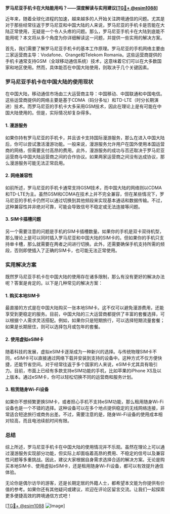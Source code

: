 **罗马尼亚手机卡在大陆能用吗？——深度解读与实用建议[[TG💪+ @esim1088](https://t.me/s/esim1088)]**

近年来，随着全球化进程的加速，越来越多的人开始关注跨境通信的问题。尤其是对于那些经常往返于罗马尼亚和中国大陆的人来说，罗马尼亚的手机卡是否能在大陆正常使用，无疑是一个令人头疼的问题。那么，罗马尼亚手机卡在大陆到底能不能用呢？本文将从多个角度为你详细解读这一问题，并提供一些实用的解决方案。

首先，我们需要了解罗马尼亚手机卡的基本工作原理。罗马尼亚的手机网络主要由三家运营商主导：Vodafone、Orange和Telekom Romania。这些运营商提供的手机卡通常支持GSM（全球移动通信系统）技术，这意味着它们可以在大多数国家和地区使用。然而，具体能否在中国大陆使用，则取决于几个关键因素。

### 罗马尼亚手机卡在中国大陆的使用现状

在中国大陆，移动通信市场由三大运营商主导：中国移动、中国联通和中国电信。这些运营商提供的网络主要是基于CDMA（码分多址）和TD-LTE（时分长期演进）技术。而罗马尼亚的手机卡大多采用GSM技术，因此在理论上是有可能在中国大陆使用的。但是，实际情况却复杂得多。

#### 1. **漫游服务**
如果你持有罗马尼亚的手机卡，并且该卡支持国际漫游服务，那么在进入中国大陆后，你可以尝试激活漫游功能。一般来说，漫游服务允许用户在国外使用本国运营商的网络，但需要支付高昂的费用。此外，漫游服务的成功与否还取决于罗马尼亚运营商与中国大陆运营商之间的合作协议。如果两家运营商之间没有达成协议，那么漫游服务可能无法正常启用。

#### 2. **网络兼容性**
如前所述，罗马尼亚的手机卡通常支持GSM技术，而中国大陆的网络则以CDMA和TD-LTE为主。虽然GSM和CDMA在技术上并不完全兼容，但在某些情况下，罗马尼亚的手机卡仍然可以通过切换到其他频段来实现基本通话和数据传输。不过，这种兼容性并非绝对可靠，可能会导致信号不稳定或无法连接等问题。

#### 3. **SIM卡插槽问题**
另一个需要注意的问题是手机的SIM卡插槽数量。如果你的手机是双卡双待机型，那么理论上是可以同时插入罗马尼亚和中国大陆的SIM卡的。但如果你的手机只支持单卡槽，那么就需要在两者之间进行切换。此外，还需要确保手机支持所需的频段，否则即使插入了正确的SIM卡，也可能无法正常使用。

### 实用解决方案

既然罗马尼亚手机卡在中国大陆的使用存在诸多限制，那么有没有更好的解决办法呢？答案是肯定的。以下是几种常见的解决方案：

#### 1. **购买本地SIM卡**
最直接的方式是在中国大陆购买一张本地SIM卡。这不仅可以避免漫游费用，还能享受到更稳定的服务。目前，中国大陆的三大运营商都提供了丰富的套餐选择，可以根据个人需求灵活搭配。例如，如果你只是短期旅行，可以选择短期流量套餐；如果是长期居住，则可以选择包月或包年的套餐。

#### 2. **使用虚拟eSIM卡**
随着科技的发展，虚拟eSIM卡逐渐成为一种新兴的选择。与传统物理SIM卡不同，eSIM卡可以直接通过网络下载并安装到支持的设备中。这种方式不仅方便快捷，还能节省空间。对于经常往返于多个国家的人来说，eSIM卡尤其具有吸引力。目前，市面上已经有多款支持eSIM功能的手机，比如苹果的iPhone XS及以上版本。通过eSIM卡，你可以轻松切换不同的运营商和服务计划。

#### 3. **租赁随身Wi-Fi设备**
如果你不想频繁更换SIM卡，或者担心手机不支持eSIM功能，那么租用随身Wi-Fi设备也是一个不错的选择。这种设备可以在多个地点提供稳定的无线网络连接，非常适合短途旅行或商务出差。不过，需要注意的是，随身Wi-Fi设备的使用成本相对较高，而且电池续航时间有限。

### 总结

综上所述，罗马尼亚手机卡在中国大陆的使用情况并不乐观。虽然在理论上可以通过漫游服务实现部分功能，但实际上却面临着高昂的费用、不稳定的信号以及兼容性问题等多重挑战。因此，建议大家根据自身需求选择合适的解决方案。无论是购买本地SIM卡、使用虚拟eSIM卡，还是租用随身Wi-Fi设备，都可以有效提升通信体验。

无论你是偶尔访华的游客，还是长期定居的外籍人士，都希望本文能为你提供有价值的参考。如果你还有其他疑问或建议，欢迎在评论区留言交流。让我们一起探索更多便捷高效的跨境通信方式吧！

[[TG💪+ @esim1088](https://t.me/s/esim1088) ![Image](https://i.postimg.cc/4NQfJmqS/Snipaste-2025-05-13-00-14-12.png)]